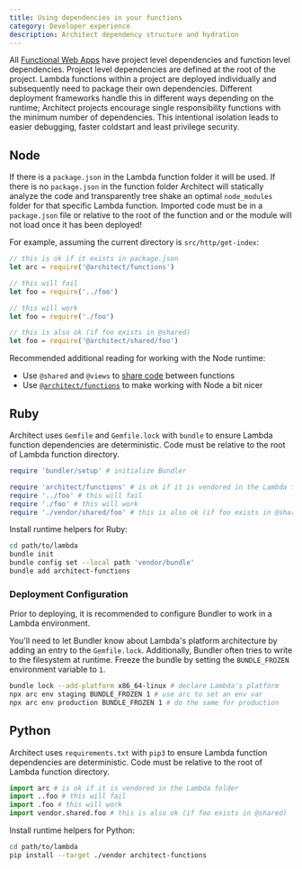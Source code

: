 ```yaml
---
title: Using dependencies in your functions
category: Developer experience
description: Architect dependency structure and hydration
---
```


All [Functional Web Apps](https://fwa.dev) have project level dependencies and function level dependencies. Project level dependencies are defined at the root of the project. Lambda functions within a project are deployed individually and subsequently need to package their own dependencies. Different deployment frameworks handle this in different ways depending on the runtime; Architect projects encourage single responsibility functions with the minimum number of dependencies. This intentional isolation leads to easier debugging, faster coldstart and least privilege security.

## Node

If there is a `package.json` in the Lambda function folder it will be used. If there is no `package.json` in the function folder Architect will statically analyze the code and transparently tree shake an optimal `node_modules` folder for that specific Lambda function. Imported code must be in a `package.json` file or relative to the root of the function and or the module will not load once it has been deployed!

For example, assuming the current directory is `src/http/get-index`:

```javascript
// this is ok if it exists in package.json
let arc = require('@architect/functions')

// this will fail
let foo = require('../foo')

// this will work
let foo = require('./foo')

// this is also ok (if foo exists in @shared)
let foo = require('@architect/shared/foo')
```

Recommended additional reading for working with the Node runtime:

- Use `@shared` and `@views` to [share code](/docs/en/guides/developer-experience/sharing-code) between functions
- Use [`@architect/functions`](/docs/en/reference/runtime-helpers/node.js) to make working with Node a bit nicer

## Ruby

Architect uses `Gemfile` and `Gemfile.lock` with `bundle` to ensure Lambda function dependencies are deterministic. Code must be relative to the root of Lambda function directory.

```ruby
require 'bundler/setup' # initialize Bundler

require 'architect/functions' # is ok if it is vendored in the Lambda folder
require '../foo' # this will fail
require './foo' # this will work
require './vendor/shared/foo' # this is also ok (if foo exists in @shared)
```

Install runtime helpers for Ruby:

```bash
cd path/to/lambda
bundle init
bundle config set --local path 'vendor/bundle'
bundle add architect-functions
```

### Deployment Configuration

Prior to deploying, it is recommended to configure Bundler to work in a Lambda environment.

You'll need to let Bundler know about Lambda's platform architecture by adding an entry to the `Gemfile.lock`.
Additionally, Bundler often tries to write to the filesystem at runtime. Freeze the bundle by setting the `BUNDLE_FROZEN` environment variable to `1`.

```bash
bundle lock --add-platform x86_64-linux # declare Lambda's platform
npx arc env staging BUNDLE_FROZEN 1 # use arc to set an env var
npx arc env production BUNDLE_FROZEN 1 # do the same for production
```

## Python

Architect uses `requirements.txt` with `pip3` to ensure Lambda function dependencies are deterministic. Code must be relative to the root of Lambda function directory.

```python
import arc # is ok if it is vendored in the Lambda folder
import ..foo # this will fail
import .foo # this will work
import vendor.shared.foo # this is also ok (if foo exists in @shared)
```

Install runtime helpers for Python:

```bash
cd path/to/lambda
pip install --target ./vendor architect-functions
```
